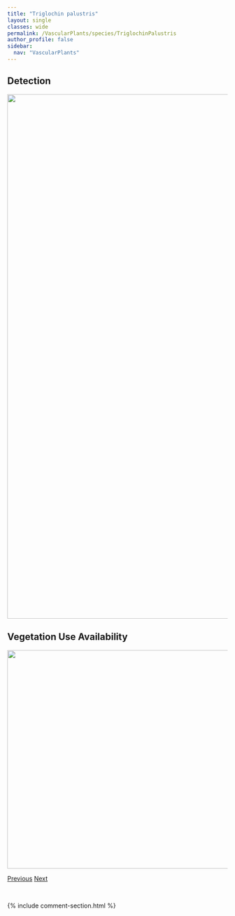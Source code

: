 ```yaml
---
title: "Triglochin palustris"
layout: single
classes: wide
permalink: /VascularPlants/species/TriglochinPalustris
author_profile: false
sidebar:
  nav: "VascularPlants"
---
```


<h2>Detection</h2>

<a href="https://drive.google.com/uc?export=view&id=1BmilCLpw4db_HiYcXRRXEg1llaWaXfn4">
<img src="https://drive.google.com/uc?export=view&id=1BmilCLpw4db_HiYcXRRXEg1llaWaXfn4" height = "1200" width = "800">
</a>


<h2>Vegetation Use Availability</h2>

<a href="https://drive.google.com/uc?export=view&id=1bLkCcwO9MMCXYoW4CRwDS7sQ-8R8tTHl">
<img src="https://drive.google.com/uc?export=view&id=1bLkCcwO9MMCXYoW4CRwDS7sQ-8R8tTHl" height = "500" width = "1000">
</a>


<a href="/DevelopmentWebsite/VascularPlants/species/TriglochinMaritima" class="pagination--pager" title="Triglochin maritima">Previous</a> <a href="/DevelopmentWebsite/VascularPlants/species/TripleurospermumInodorum" class="pagination--pager" title="Tripleurospermum inodorum">Next</a>

<p>&nbsp;</p>

{% include comment-section.html %}
